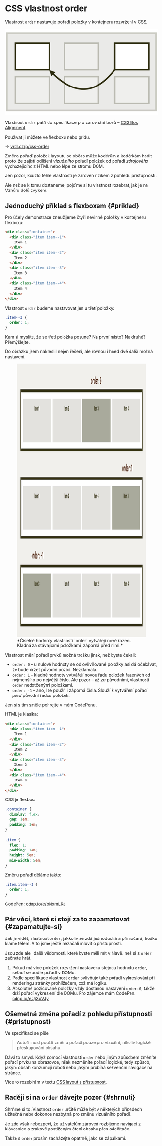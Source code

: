 # CSS vlastnost order

Vlastnost `order` nastavuje pořadí položky v kontejneru rozvržení v CSS.

<div class="connected" markdown="1">

![CSS vlastnost order](../dist/images/medium/vdlayout/css-order-schema.jpg)
 
<div class="web-only" markdown="1">

Vlastnost `order` patří do specifikace pro zarovnání boxů – [CSS Box Alignment](css-box-alignment.md).

Používat ji můžete ve [flexboxu](css-flexbox.md) nebo [gridu](css-grid.md).

</div>

<div class="ebook-only" markdown="1">

→ [vrdl.cz/p/css-order](https://www.vzhurudolu.cz/prirucka/css-order)

</div>

</div>

Změna pořadí položek layoutu se občas může kodérům a kodérkám hodit proto, že zajistí odlišení *vizuálního* pořadí položek od pořadí *zdrojového* vycházejícího z HTML nebo lépe ze stromu DOM.

Jen pozor, kouzlo téhle vlastnosti je zároveň rizikem z pohledu přístupnosti.

Ale než se k tomu dostaneme, pojďme si tu vlastnost rozebrat, jak je na Vzhůru dolů zvykem.

## Jednoduchý příklad s flexboxem {#priklad}

Pro účely demonstrace zneužijeme čtyři nevinné položky v kontejneru flexboxu:

```html
<div class="container">
  <div class="item item--1">
    Item 1
  </div>
  <div class="item item--2">
    Item 2
  </div>
  <div class="item item--3">
    Item 3
  </div>  
  <div class="item item--4">
    Item 4
  </div>
</div>
```

Vlastnost `order` budeme nastavovat jen u třetí položky:

```css
.item--3 {
  order: 1;
}
```

Kam si myslíte, že se třetí položka posune? Na první místo? Na druhé? Přemýšlejte.

Do obrázku jsem nakreslil nejen řešení, ale rovnou i hned dvě další možná nastavení.

<figure>
<img src="../dist/images/original/css-order.jpg" width="1600" height="900" alt="CSS vlastnost order">
<figcaption markdown="1">
*Číselné hodnoty vlastnosti `order` vytvářejí nové řazení. Kladná za stávajícími položkami, záporná před nimi.*
</figcaption>
</figure>

Vlastnost mění pořadí prvků možná trošku jinak, než byste čekali:

- `order: 0` – u nulové hodnoty se od ovlivňované položky asi dá očekávat, že bude držet původní pozici. Nezklamala.
- `order: 1` – kladné hodnoty vytvářejí novou řadu položek řazených od nejmenšího po největší číslo. Ale pozor – až *za* původními, vlastností `order` nedotčenými položkami.
- `order: -1` – ano, lze použít i záporná čísla. Slouží k vytváření pořadí *před* původní řadou položek.

Jen si s tím směle pohrejte v mém CodePenu.

HTML je klasika:

```html
<div class="container">
  <div class="item item--1">
    Item 1
  </div>
  <div class="item item--2">
    Item 2
  </div>
  <div class="item item--3">
    Item 3
  </div>  
  <div class="item item--4">
    Item 4
  </div>    
</div>
```

CSS je flexbox:

```css
.container {
  display: flex;
  gap: 1em;
  padding: 1em;
}

.item {  
  flex: 1;
  padding: 1em;
  height: 5em;
  min-width: 5em;
}
```

Změnu pořadí děláme takto:

```css
.item.item--3 {
  order: 1;
}
```

CodePen: [cdnp.io/e/oNxmLRe](https://codepen.io/machal/pen/oNxmLRe?editors=1000)

## Pár věcí, které si stojí za to zapamatovat {#zapamatujte-si}

Jak je vidět, vlastnost `order`, jakkoliv se zdá jednoduchá a přímočará, trošku klame tělem. A to jsme ještě nezačali mluvit o přístupnosti.

<!-- AdSnippet -->

Jsou zde ale i další vědomosti, které byste měli mít v hlavě, než si s `order` začnete hrát.

1. Pokud má více položek rozvržení nastavenu stejnou hodnotu `order`, seřadí se podle pořadí v DOMu.
2. Podle specifikace vlastnost `order` ovlivňuje také pořadí vykreslování při renderingu stránky prohlížečem, což má logiku.
3. Absolutně pozicované položky vždy dostanou nastavení `order:0`, takže drží pořadí vykreslení dle DOMu. Pro zájemce mám CodePen. [cdnp.io/e/JjXxVJy](https://codepen.io/machal/pen/JjXxVJy?editors=1100)

## Ošemetná změna pořadí z pohledu přístupnosti {#pristupnost}

Ve specifikaci se píše:

> Autoři musí použít změnu pořadí pouze pro vizuální, nikoliv logické přeskupování obsahu.

Dává to smysl. Když pomocí vlastnosti `order` nebo jiným způsobem změníte pořadí prvku na obrazovce, nijak nezměníte pořadí logické, tedy způsob, jakým obsah konzumují roboti nebo jakým probíhá sekvenční navigace na stránce.  

Více to rozebírám v textu [CSS layout a přístupnost](css-layout-pristupnost.md).

## Raději si na `order` dávejte pozor {#shrnuti}

Shrňme si to. Vlastnost `order` určitě může být v některých případech užitečná nebo dokonce nezbytná pro změnu vizuálního pořadí.

Je zde však nebezpečí, že uživatelům zároveň rozbijeme navigaci z klávesnice a zrakově postiženým čtení obsahu přes odečítače.

Takže s `order` prosím zacházejte opatrně, jako se zápalkami.

<!-- AdSnippet -->
